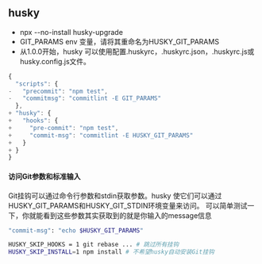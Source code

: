 ## husky
- npx --no-install husky-upgrade
- GIT_PARAMS env 变量，请将其重命名为HUSKY_GIT_PARAMS
- 从1.0.0开始，husky 可以使用配置.huskyrc，.huskyrc.json，.huskyrc.js或husky.config.js文件。
```js
{
  "scripts": {
-   "precommit": "npm test",
-   "commitmsg": "commitlint -E GIT_PARAMS"
  },
+ "husky": {
+   "hooks": {
+     "pre-commit": "npm test",
+     "commit-msg": "commitlint -E HUSKY_GIT_PARAMS"
+   }
+ }
}
```
#### 访问Git参数和标准输入
Git挂钩可以通过命令行参数和stdin获取参数。husky 使它们可以通过HUSKY_GIT_PARAMS和HUSKY_GIT_STDIN环境变量来访问。
可以简单测试一下，你就能看到这些参数其实获取到的就是你输入的message信息
```sh
"commit-msg": "echo $HUSKY_GIT_PARAMS"
```
```sh
HUSKY_SKIP_HOOKS = 1 git rebase ... # 跳过所有挂钩
HUSKY_SKIP_INSTALL=1 npm install # 不希望husky自动安装Git挂钩
```